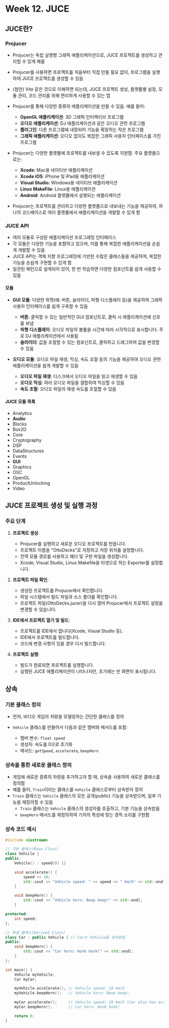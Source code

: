 # Week 12. JUCE
## JUCE란?

### Projucer

- Projucer는 독립 실행형 그래픽 애플리케이션으로, JUCE 프로젝트를 생성하고 관리할 수 있게 해줌
- Projucer를 사용하면 프로젝트를 처음부터 직접 만들 필요 없이, 프로그램을 실행하여 JUCE 프로젝트를 생성할 수 있음
- (첨언) Vite 같은 것으로 이해하면 되는데, JUCE 프로젝트 생성, 플랫폼별 설정, 모듈 관리, 코드 관리를 위해 편리하게 사용할 수 있는 앱

- Projucer를 통해 다양한 종류의 애플리케이션을 만들 수 있음. 예를 들어:
  - **OpenGL 애플리케이션**: 3D 그래픽 인터랙티브 프로그램
  - **오디오 애플리케이션**: DJ 애플리케이션과 같은 오디오 관련 프로그램
  - **플러그인**: 다른 프로그램에 내장되어 기능을 확장하는 작은 프로그램
  - **그래픽 애플리케이션**: 오디오 없이도 복잡한 그래픽 사용자 인터페이스를 가진 프로그램
- Projucer는 다양한 플랫폼에 프로젝트를 내보낼 수 있도록 지원함. 주요 플랫폼으로는:
  - **Xcode**: Mac용 네이티브 애플리케이션
  - **Xcode iOS**: iPhone 및 iPad용 애플리케이션
  - **Visual Studio**: Windows용 네이티브 애플리케이션
  - **Linux MakeFile**: Linux용 애플리케이션
  - **Android**: Android 플랫폼에서 실행되는 애플리케이션

- Projucer는 프로젝트를 관리하고 다양한 플랫폼으로 내보내는 기능을 제공하여, 하나의 코드베이스로 여러 플랫폼에서 애플리케이션을 개발할 수 있게 함

### JUCE API

- 여러 모듈로 구성된 애플리케이션 프로그래밍 인터페이스
- 각 모듈은 다양한 기능을 포함하고 있으며, 이를 통해 복잡한 애플리케이션을 손쉽게 개발할 수 있음
- JUCE API는 객체 지향 프로그래밍에 기반한 수많은 클래스들을 제공하여, 복잡한 기능을 손쉽게 구현할 수 있게 함
- 일관된 패턴으로 설계되어 있어, 한 번 학습하면 다양한 컴포넌트를 쉽게 사용할 수 있음

#### 모듈
- **GUI 모듈**: 다양한 위젯(예: 버튼, 슬라이더, 파형 디스플레이 등)을 제공하여 그래픽 사용자 인터페이스를 쉽게 구축할 수 있음
  - **버튼**: 클릭할 수 있는 일반적인 GUI 컴포넌트로, 클릭 시 애플리케이션에 신호를 보냄
  - **파형 디스플레이**: 오디오 파일의 볼륨을 시간에 따라 시각적으로 표시합니다. 주로 DJ 애플리케이션에서 사용됨
  - **슬라이더**: 값을 조절할 수 있는 컴포넌트로, 클릭하고 드래그하여 값을 변경할 수 있음

- **오디오 모듈**: 오디오 파일 재생, 믹싱, 속도 조절 등의 기능을 제공하여 오디오 관련 애플리케이션을 쉽게 개발할 수 있음
  - **오디오 파일 재생**: 디스크에서 오디오 파일을 읽고 재생할 수 있음
  - **오디오 믹싱**: 여러 오디오 파일을 결합하여 믹싱할 수 있음
  - **속도 조절**: 오디오 파일의 재생 속도를 조절할 수 있음



#### JUCE 모듈 목록

- Analytics
- **Audio**
- Blocks
- Box2D
- Core
- Cryptography
- DSP
- DataStructures
- Events
- **GUI**
- Graphics
- OSC
- OpenGL
- ProductUnlocking
- Video

## JUCE 프로젝트 생성 및 실행 과정

### 주요 단계

1. **프로젝트 생성**:
    - Projucer를 실행하고 새로운 오디오 프로젝트를 만듭니다.
    - 프로젝트 이름을 "OttoDecks"로 지정하고 저장 위치를 설정합니다.
    - 전역 모듈 경로를 사용하고 헤더 및 구현 파일을 생성합니다.
    - Xcode, Visual Studio, Linux Makefile을 타겟으로 하는 Exporter를 설정합니다.

2. **프로젝트 파일 확인**:
    - 생성된 프로젝트를 Projucer에서 확인합니다.
    - 파일 시스템에서 빌드 파일과 소스 폴더를 확인합니다.
    - 프로젝트 파일(OttoDecks.jucer)을 다시 열어 Projucer에서 프로젝트 설정을 변경할 수 있습니다.

3. **IDE에서 프로젝트 열기 및 빌드**:
    - 프로젝트를 IDE에서 엽니다(Xcode, Visual Studio 등).
    - IDE에서 프로젝트를 빌드합니다.
    - 코드에 변경 사항이 있을 경우 다시 빌드합니다.

4. **프로젝트 실행**:
    - 빌드가 완료되면 프로젝트를 실행합니다.
    - 실행된 JUCE 애플리케이션이 나타나지만, 초기에는 빈 화면이 표시됩니다.
 
## 상속

### 기본 클래스 정의

- 먼저, 비디오 게임의 차량을 모델링하는 간단한 클래스를 정의
- `Vehicle` 클래스를 만들어서 다음과 같은 멤버와 메서드를 포함:

  - 멤버 변수: `float speed`
  - 생성자: 속도를 0으로 초기화
  - 메서드: `getSpeed`, `accelerate`, `beepHorn`

### 상속을 통한 새로운 클래스 정의

- 게임에 새로운 종류의 차량을 추가하고자 할 때, 상속을 사용하여 새로운 클래스를 정의함
- 예를 들어, `Train`이라는 클래스를 `Vehicle` 클래스로부터 상속받아 정의
- `Train` 클래스는 `Vehicle` 클래스의 모든 공개(public) 기능을 상속받으며, 일부 기능을 재정의할 수 있음
  - `Train` 클래스는 `Vehicle` 클래스의 생성자를 호출하고, 기본 기능을 상속받음
  - `beepHorn` 메서드를 재정의하여 기차의 특성에 맞는 경적 소리를 구현함

### 상속 코드 예시
```cpp
#include <iostream>

// 기본 클래스(Base Class)
class Vehicle {
public:
    Vehicle() : speed(0) {}

    void accelerate() {
        speed += 10;
        std::cout << "Vehicle speed: " << speed << " km/h" << std::endl;
    }

    void beepHorn() {
        std::cout << "Vehicle horn: Beep beep!" << std::endl;
    }

protected:
    int speed;
};

// 파생 클래스(Derived Class)
class Car : public Vehicle { // Car는 Vehicle을 상속받음
public:
    void beepHorn() {
        std::cout << "Car horn: Honk honk!" << std::endl;
    }
};

int main() {
    Vehicle myVehicle;
    Car myCar;

    myVehicle.accelerate(); // Vehicle speed: 10 km/h
    myVehicle.beepHorn();   // Vehicle horn: Beep beep!

    myCar.accelerate();     // Vehicle speed: 10 km/h (Car also has accelerate method from Vehicle)
    myCar.beepHorn();       // Car horn: Honk honk!

    return 0;
}
```